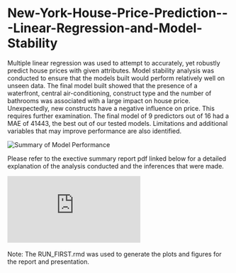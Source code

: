 # New-York-House-Price-Prediction---Linear-Regression-and-Model-Stability

Multiple linear regression was used to attempt to accurately, yet robustly
predict house prices with given attributes. Model stability analysis was conducted to ensure that the models built would perform relatively well on unseen data. The final model built showed that the
presence of a waterfront, central air-conditioning, construct type and the
number of bathrooms was associated with a large impact on house price.
Unexpectedly, new constructs have a negative influence on price. This
requires further examination. The final model of 9 predictors out of 16
had a MAE of 41443, the best out of our tested models. Limitations and
additional variables that may improve performance are also identified.


![Summary of Model Performance](https://github.com/sourish279/New-York-House-Price-Prediction---Linear-Regression-and-Model-Stability/tree/main/Presentation/assets/tb2.png)

Please refer to the exective summary report pdf linked below for a detailed explanation of the analysis conducted and the inferences that were made.

![Summary of Model Performance](https://github.com/sourish279/New-York-House-Price-Prediction---Linear-Regression-and-Model-Stability/blob/main/Executive%20Summary%20-%20Report/Report.pdf)

Note: The RUN_FIRST.rmd was used to generate the plots and figures for the report and presentation.
